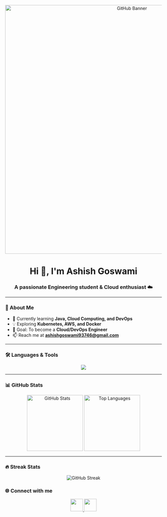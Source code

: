 <!-- Banner -->
<p align="center">
  <img src="https://user-images.githubusercontent.com/74038190/225813708-98b745f2-7d22-48cf-9150-083f1b00d6c9.gif" alt="GitHub Banner" width="800"/>
</p>

<!-- Typing intro -->
<h1 align="center">Hi 👋, I'm Ashish Goswami</h1>
<h3 align="center">A passionate Engineering student & Cloud enthusiast ☁️</h3>

---

### 🚀 About Me
- 🌱 Currently learning **Java, Cloud Computing, and DevOps**  
- 💡 Exploring **Kubernetes, AWS, and Docker**  
- 🎯 Goal: To become a **Cloud/DevOps Engineer**  
- 📫 Reach me at **ashishgoswami93746@gmail.com**

---

### 🛠️ Languages & Tools
<p align="center">
  <img src="https://skillicons.dev/icons?i=java,python,aws,docker,kubernetes,linux,git,github,vscode,mysql" />
</p>

---

### 📊 GitHub Stats
<p align="center">
  <img src="https://github-readme-stats-git-masterrstaa-rickstaa.vercel.app/api?username=ashishgoswami07&show_icons=true&theme=radical" alt="GitHub Stats" height="180"/>
  <img src="https://github-readme-stats-git-masterrstaa-rickstaa.vercel.app/api/top-langs/?username=ashishgoswami07&layout=compact&theme=radical" alt="Top Languages" height="180"/>
</p>

---

### 🔥 Streak Stats
<p align="center">
  <img src="https://streak-stats.demolab.com/?user=ashishgoswami07&theme=radical" alt="GitHub Streak"/>
</p>


### 🌐 Connect with me
<p align="center">
  <a href="https://github.com/ashishgoswami1">
    <img src="https://skillicons.dev/icons?i=github" height="40"/>
  </a>
  <a href="mailto:ashishgoswami93746@gmail.com">
    <img src="https://skillicons.dev/icons?i=gmail" height="40"/>
  </a>
</p>
